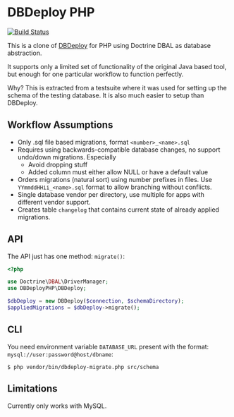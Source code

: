 # DBDeploy PHP

[![Build Status](https://travis-ci.org/beberlei/dbdeploy-php.svg?branch=master)](https://travis-ci.org/beberlei/dbdeploy-php)

This is a clone of [DBDeploy](http://dbdeploy.com) for PHP using Doctrine DBAL
as database abstraction.

It supports only a limited set of functionality of the original Java based
tool, but enough for one particular workflow to function perfectly.

Why? This is extracted from a testsuite where it was used for setting up the
schema of the testing database. It is also much easier to setup than DBDeploy.

## Workflow Assumptions

* Only .sql file based migrations, format `<number>_<name>.sql`
* Requires using backwards-compatible database changes, no support undo/down
  migrations. Especially
    * Avoid dropping stuff
    * Added column must either allow NULL or have a default value
* Orders migrations (natural sort) using number prefixes in files. Use
  `YYmmddHHii_<name>.sql` format to allow branching without conflicts.
* Single database vendor per directory, use multiple for apps with different
  vendor support.
* Creates table `changelog` that contains current state of already applied migrations.

## API

The API just has one method: `migrate()`:

```php
<?php

use Doctrine\DBAL\DriverManager;
use DBDeployPHP\DBDeploy;

$dbDeploy = new DBDeploy($connection, $schemaDirectory);
$appliedMigrations = $dbDeploy->migrate();
```
## CLI

You need environment variable `DATABASE_URL` present with the format: `mysql://user:password@host/dbname`:

    $ php vendor/bin/dbdeploy-migrate.php src/schema

## Limitations

Currently only works with MySQL.
